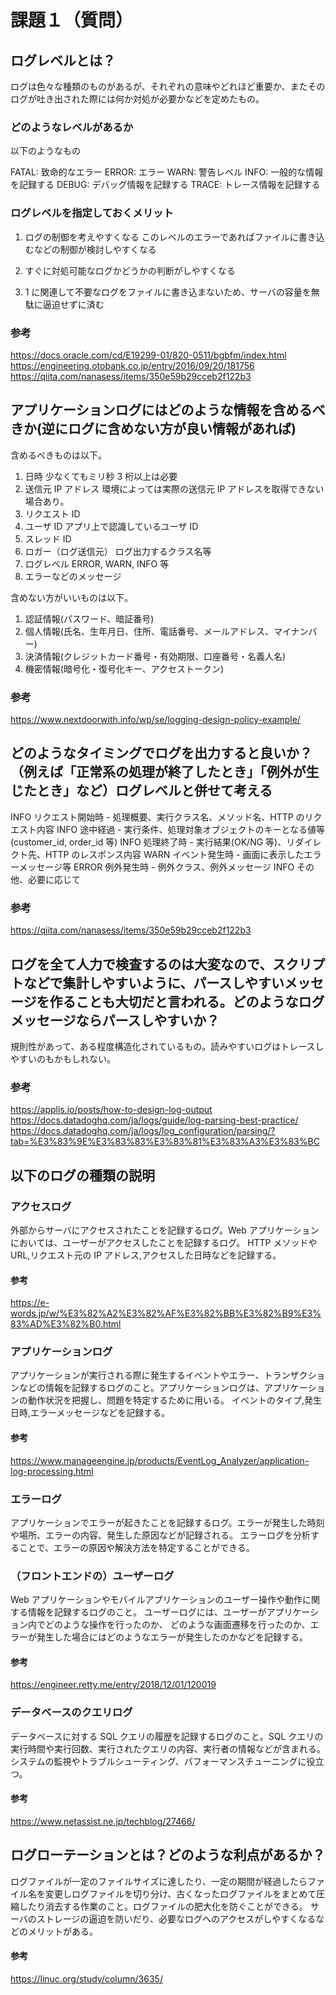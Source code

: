 # 課題１（質問）

## ログレベルとは？

ログは色々な種類のものがあるが、それぞれの意味やどれほど重要か、またそのログが吐き出された際には何か対処が必要かなどを定めたもの。

### どのようなレベルがあるか

以下のようなもの

FATAL: 致命的なエラー
ERROR: エラー
WARN: 警告レベル
INFO: 一般的な情報を記録する
DEBUG: デバッグ情報を記録する
TRACE: トレース情報を記録する

### ログレベルを指定しておくメリット

1. ログの制御を考えやすくなる
   このレベルのエラーであればファイルに書き込むなどの制御が検討しやすくなる

2. すぐに対処可能なログかどうかの判断がしやすくなる

3. 1 に関連して不要なログをファイルに書き込まないため、サーバの容量を無駄に逼迫せずに済む

### 参考

https://docs.oracle.com/cd/E19299-01/820-0511/bgbfm/index.html
https://engineering.otobank.co.jp/entry/2016/09/20/181756
https://qiita.com/nanasess/items/350e59b29cceb2f122b3

## アプリケーションログにはどのような情報を含めるべきか(逆にログに含めない方が良い情報があれば)

含めるべきものは以下。

1. 日時 少なくてもミリ秒 3 桁以上は必要
2. 送信元 IP アドレス 環境によっては実際の送信元 IP アドレスを取得できない場合あり。
3. リクエスト ID
4. ユーザ ID アプリ上で認識しているユーザ ID
5. スレッド ID
6. ロガー（ログ送信元） ログ出力するクラス名等
7. ログレベル ERROR, WARN, INFO 等
8. エラーなどのメッセージ

含めない方がいいものは以下。

1. 認証情報(パスワード、暗証番号)
2. 個人情報(氏名、生年月日、住所、電話番号、メールアドレス、マイナンバー)
3. 決済情報(クレジットカード番号・有効期限、口座番号・名義人名)
4. 機密情報(暗号化・復号化キー、アクセストークン)

### 参考

https://www.nextdoorwith.info/wp/se/logging-design-policy-example/

## どのようなタイミングでログを出力すると良いか？（例えば「正常系の処理が終了したとき」「例外が生じたとき」など）ログレベルと併せて考える

INFO リクエスト開始時 - 処理概要、実行クラス名、メソッド名、HTTP のリクエスト内容
INFO 途中経過 - 実行条件、処理対象オブジェクトのキーとなる値等(customer_id, order_id 等)
INFO 処理終了時 - 実行結果(OK/NG 等)、リダイレクト先、HTTP のレスポンス内容
WARN イベント発生時 - 画面に表示したエラーメッセージ等
ERROR 例外発生時 - 例外クラス、例外メッセージ
INFO その他、必要に応じて

### 参考

https://qiita.com/nanasess/items/350e59b29cceb2f122b3

## ログを全て人力で検査するのは大変なので、スクリプトなどで集計しやすいように、パースしやすいメッセージを作ることも大切だと言われる。どのようなログメッセージならパースしやすいか？

規則性があって、ある程度構造化されているもの。読みやすいログはトレースしやすいのもかもしれない。

### 参考

https://applis.io/posts/how-to-design-log-output
https://docs.datadoghq.com/ja/logs/guide/log-parsing-best-practice/
https://docs.datadoghq.com/ja/logs/log_configuration/parsing/?tab=%E3%83%9E%E3%83%83%E3%83%81%E3%83%A3%E3%83%BC

## 以下のログの種類の説明

### アクセスログ

外部からサーバにアクセスされたことを記録するログ。Web アプリケーションにおいては、ユーザーがアクセスしたことを記録するログ。
HTTP メソッドや URL,リクエスト元の IP アドレス,アクセスした日時などを記録する。

#### 参考

https://e-words.jp/w/%E3%82%A2%E3%82%AF%E3%82%BB%E3%82%B9%E3%83%AD%E3%82%B0.html

### アプリケーションログ

アプリケーションが実行される際に発生するイベントやエラー、トランザクションなどの情報を記録するログのこと。アプリケーションログは、アプリケーションの動作状況を把握し、問題を特定するために用いる。
イベントのタイプ,発生日時,エラーメッセージなどを記録する。

#### 参考

https://www.manageengine.jp/products/EventLog_Analyzer/application-log-processing.html

### エラーログ

アプリケーションでエラーが起きたことを記録するログ。エラーが発生した時刻や場所、エラーの内容、発生した原因などが記録される。
エラーログを分析することで、エラーの原因や解決方法を特定することができる。

### （フロントエンドの）ユーザーログ

Web アプリケーションやモバイルアプリケーションのユーザー操作や動作に関する情報を記録するログのこと。
ユーザーログには、ユーザーがアプリケーション内でどのような操作を行ったのか、
どのような画面遷移を行ったのか、エラーが発生した場合にはどのようなエラーが発生したのかなどを記録する。

#### 参考

https://engineer.retty.me/entry/2018/12/01/120019

### データベースのクエリログ

データベースに対する SQL クエリの履歴を記録するログのこと。SQL クエリの実行時間や実行回数、実行されたクエリの内容、実行者の情報などが含まれる。
システムの監視やトラブルシューティング、パフォーマンスチューニングに役立つ。

#### 参考

https://www.netassist.ne.jp/techblog/27466/

## ログローテーションとは？どのような利点があるか？

ログファイルが一定のファイルサイズに達したり、一定の期間が経過したらファイル名を変更しログファイルを切り分け、古くなったログファイルをまとめて圧縮したり消去する作業のこと。ログファイルの肥大化を防ぐことができる。
サーバのストレージの逼迫を防いだり、必要なログへのアクセスがしやすくなるなどのメリットがある。

#### 参考

https://linuc.org/study/column/3635/
